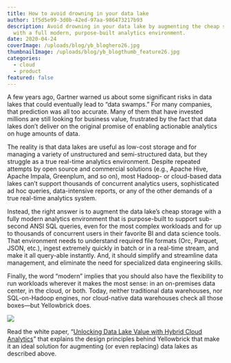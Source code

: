 ```yaml
---
title: How to avoid drowning in your data lake
author: 1f5d5e99-3d0b-42ed-97aa-986473217b93
description: Avoid drowning in your data lake by augmenting the cheap storage
  with a full modern, purpose-built analytics environment.
date: 2020-04-24
coverImage: /uploads/blog/yb_bloghero26.jpg
thumbnailImage: /uploads/blog/yb_blogthumb_feature26.jpg
categories:
  - cloud
  - product
featured: false
---
```

A few years ago, Gartner warned us about some significant risks in data lakes that could eventually lead to “data swamps.” For many companies, that prediction was all too accurate. 
Many of them that have invested millions are still looking for business value, frustrated by the fact that data lakes don’t deliver on the original promise of enabling actionable analytics on huge amounts of data.  

The reality is that data lakes are useful as low-cost storage and for managing a variety of unstructured and semi-structured data, but they struggle as a true real-time analytics environment. Despite repeated attempts by open source and commercial solutions (e.g., Apache Hive, Apache Impala, Greenplum, and so on), most Hadoop- or cloud-based data lakes can’t support thousands of concurrent analytics users, sophisticated ad hoc queries, data-intensive reports, or any of the other demands of a true real-time analytics system.  

Instead, the right answer is to augment the data lake’s cheap storage with a fully modern analytics environment that is purpose-built to support sub-second ANSI SQL queries, even for the most complex workloads and for up to thousands of concurrent users in their favorite BI and data science tools. That environment needs to understand required file formats (Orc, Parquet, JSON, etc.), ingest extremely quickly in batch or in a real-time stream, and make it all query-able instantly. And, it should simplify and streamline data management, and eliminate the need for specialized data engineering skills. 

Finally, the word “modern” implies that you should also have the flexibility to run workloads wherever it makes the most sense: in an on-premises data center, in the cloud, or both. Today, neither traditional data warehouses, nor SQL-on-Hadoop engines, nor cloud-native data warehouses check all those boxes—but Yellowbrick does. 

<img src="/uploads/blog-data-lake-chart.png" class="mx-auto pb-10" />

Read the white paper, “[Unlocking Data Lake Value with Hybrid Cloud Analytics](https://www.yellowbrick.com/go/unlocking-the-value-of-data-lakes/)” that explains the design principles behind Yellowbrick that make it an ideal solution for augmenting (or even replacing) data lakes as described above.